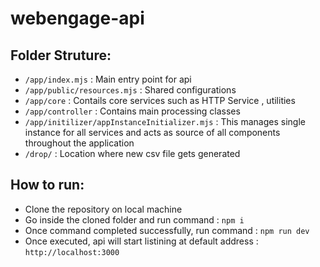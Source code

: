 # webengage-api

## Folder Struture:

* `/app/index.mjs` : Main entry point for api
* `/app/public/resources.mjs` : Shared configurations
* `/app/core` : Contails core services such as HTTP Service , utilities
* `/app/controller` : Contains main processing classes
* `/app/initilizer/appInstanceInitializer.mjs` : This manages single instance for all services and acts as source of all components throughout the application
* `/drop/` : Location where new csv file gets generated

## How to run:
* Clone the repository on local machine
* Go inside the cloned folder and run command : `npm i`
* Once command completed successfully, run command : `npm run dev`
* Once executed, api will start listining at default address : `http://localhost:3000`
